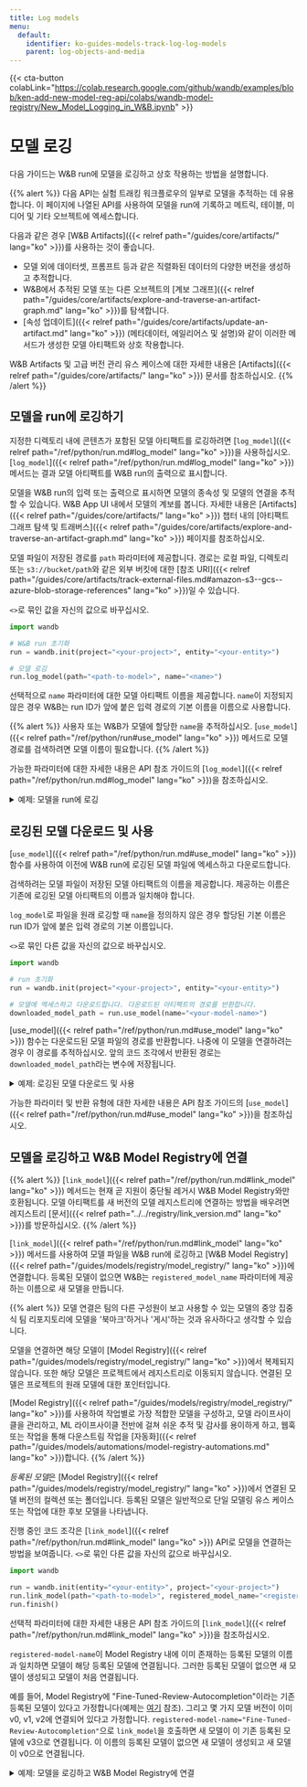 ```yaml
---
title: Log models
menu:
  default:
    identifier: ko-guides-models-track-log-log-models
    parent: log-objects-and-media
---
```


{{< cta-button colabLink="https://colab.research.google.com/github/wandb/examples/blob/ken-add-new-model-reg-api/colabs/wandb-model-registry/New_Model_Logging_in_W&B.ipynb" >}}
# 모델 로깅

다음 가이드는 W&B run에 모델을 로깅하고 상호 작용하는 방법을 설명합니다.

{{% alert %}}
다음 API는 실험 트래킹 워크플로우의 일부로 모델을 추적하는 데 유용합니다. 이 페이지에 나열된 API를 사용하여 모델을 run에 기록하고 메트릭, 테이블, 미디어 및 기타 오브젝트에 엑세스합니다.

다음과 같은 경우 [W&B Artifacts]({{< relref path="/guides/core/artifacts/" lang="ko" >}})를 사용하는 것이 좋습니다.
- 모델 외에 데이터셋, 프롬프트 등과 같은 직렬화된 데이터의 다양한 버전을 생성하고 추적합니다.
- W&B에서 추적된 모델 또는 다른 오브젝트의 [계보 그래프]({{< relref path="/guides/core/artifacts/explore-and-traverse-an-artifact-graph.md" lang="ko" >}})를 탐색합니다.
- [속성 업데이트]({{< relref path="/guides/core/artifacts/update-an-artifact.md" lang="ko" >}}) (메타데이터, 에일리어스 및 설명)와 같이 이러한 메서드가 생성한 모델 아티팩트와 상호 작용합니다.

W&B Artifacts 및 고급 버전 관리 유스 케이스에 대한 자세한 내용은 [Artifacts]({{< relref path="/guides/core/artifacts/" lang="ko" >}}) 문서를 참조하십시오.
{{% /alert %}}

## 모델을 run에 로깅하기
지정한 디렉토리 내에 콘텐츠가 포함된 모델 아티팩트를 로깅하려면 [`log_model`]({{< relref path="/ref/python/run.md#log_model" lang="ko" >}})을 사용하십시오. [`log_model`]({{< relref path="/ref/python/run.md#log_model" lang="ko" >}}) 메서드는 결과 모델 아티팩트를 W&B run의 출력으로 표시합니다.

모델을 W&B run의 입력 또는 출력으로 표시하면 모델의 종속성 및 모델의 연결을 추적할 수 있습니다. W&B App UI 내에서 모델의 계보를 봅니다. 자세한 내용은 [Artifacts]({{< relref path="/guides/core/artifacts/" lang="ko" >}}) 챕터 내의 [아티팩트 그래프 탐색 및 트래버스]({{< relref path="/guides/core/artifacts/explore-and-traverse-an-artifact-graph.md" lang="ko" >}}) 페이지를 참조하십시오.

모델 파일이 저장된 경로를 `path` 파라미터에 제공합니다. 경로는 로컬 파일, 디렉토리 또는 `s3://bucket/path`와 같은 외부 버킷에 대한 [참조 URI]({{< relref path="/guides/core/artifacts/track-external-files.md#amazon-s3--gcs--azure-blob-storage-references" lang="ko" >}})일 수 있습니다.

`<>`로 묶인 값을 자신의 값으로 바꾸십시오.

```python
import wandb

# W&B run 초기화
run = wandb.init(project="<your-project>", entity="<your-entity>")

# 모델 로깅
run.log_model(path="<path-to-model>", name="<name>")
```

선택적으로 `name` 파라미터에 대한 모델 아티팩트 이름을 제공합니다. `name`이 지정되지 않은 경우 W&B는 run ID가 앞에 붙은 입력 경로의 기본 이름을 이름으로 사용합니다.

{{% alert %}}
사용자 또는 W&B가 모델에 할당한 `name`을 추적하십시오. [`use_model`]({{< relref path="/ref/python/run#use_model" lang="ko" >}}) 메서드로 모델 경로를 검색하려면 모델 이름이 필요합니다.
{{% /alert %}}

가능한 파라미터에 대한 자세한 내용은 API 참조 가이드의 [`log_model`]({{< relref path="/ref/python/run.md#log_model" lang="ko" >}})을 참조하십시오.

<details>

<summary>예제: 모델을 run에 로깅</summary>

```python
import os
import wandb
from tensorflow import keras
from tensorflow.keras import layers

config = {"옵티마이저": "adam", "loss": "categorical_crossentropy"}

# W&B run 초기화
run = wandb.init(entity="charlie", project="mnist-experiments", config=config)

# 하이퍼파라미터
loss = run.config["loss"]
optimizer = run.config["optimizer"]
metrics = ["accuracy"]
num_classes = 10
input_shape = (28, 28, 1)

# 트레이닝 알고리즘
model = keras.Sequential(
    [
        layers.Input(shape=input_shape),
        layers.Conv2D(32, kernel_size=(3, 3), activation="relu"),
        layers.MaxPooling2D(pool_size=(2, 2)),
        layers.Conv2D(64, kernel_size=(3, 3), activation="relu"),
        layers.MaxPooling2D(pool_size=(2, 2)),
        layers.Flatten(),
        layers.Dropout(0.5),
        layers.Dense(num_classes, activation="softmax"),
    ]
)

# 트레이닝을 위해 모델 구성
model.compile(loss=loss, optimizer=optimizer, metrics=metrics)

# 모델 저장
model_filename = "model.h5"
local_filepath = "./"
full_path = os.path.join(local_filepath, model_filename)
model.save(filepath=full_path)

# 모델을 W&B run에 로깅
run.log_model(path=full_path, name="MNIST")
run.finish()
```

사용자가 `log_model`을 호출하면 `MNIST`라는 모델 아티팩트가 생성되고 파일 `model.h5`가 모델 아티팩트에 추가되었습니다. 터미널 또는 노트북에 모델이 로깅된 run에 대한 정보를 찾을 수 있는 위치에 대한 정보가 출력됩니다.

```python
View run different-surf-5 at: https://wandb.ai/charlie/mnist-experiments/runs/wlby6fuw
Synced 5 W&B file(s), 0 media file(s), 1 artifact file(s) and 0 other file(s)
Find logs at: ./wandb/run-20231206_103511-wlby6fuw/logs
```

</details>


## 로깅된 모델 다운로드 및 사용
[`use_model`]({{< relref path="/ref/python/run.md#use_model" lang="ko" >}}) 함수를 사용하여 이전에 W&B run에 로깅된 모델 파일에 엑세스하고 다운로드합니다.

검색하려는 모델 파일이 저장된 모델 아티팩트의 이름을 제공합니다. 제공하는 이름은 기존에 로깅된 모델 아티팩트의 이름과 일치해야 합니다.

`log_model`로 파일을 원래 로깅할 때 `name`을 정의하지 않은 경우 할당된 기본 이름은 run ID가 앞에 붙은 입력 경로의 기본 이름입니다.

`<>`로 묶인 다른 값을 자신의 값으로 바꾸십시오.
 
```python
import wandb

# run 초기화
run = wandb.init(project="<your-project>", entity="<your-entity>")

# 모델에 엑세스하고 다운로드합니다. 다운로드된 아티팩트의 경로를 반환합니다.
downloaded_model_path = run.use_model(name="<your-model-name>")
```

[use_model]({{< relref path="/ref/python/run.md#use_model" lang="ko" >}}) 함수는 다운로드된 모델 파일의 경로를 반환합니다. 나중에 이 모델을 연결하려는 경우 이 경로를 추적하십시오. 앞의 코드 조각에서 반환된 경로는 `downloaded_model_path`라는 변수에 저장됩니다.

<details>

<summary>예제: 로깅된 모델 다운로드 및 사용</summary>

예를 들어, 진행 중인 코드 조각에서 사용자는 `use_model` API를 호출했습니다. 그들은 가져오려는 모델 아티팩트의 이름을 지정하고 버전/에일리어스도 제공했습니다. 그런 다음 API에서 반환된 경로를 `downloaded_model_path` 변수에 저장했습니다.

```python
import wandb

entity = "luka"
project = "NLP_Experiments"
alias = "latest"  # 모델 버전에 대한 시맨틱 닉네임 또는 식별자
model_artifact_name = "fine-tuned-model"

# run 초기화
run = wandb.init(project=project, entity=entity)
# 모델에 엑세스하고 다운로드합니다. 다운로드된 아티팩트의 경로를 반환합니다.
downloaded_model_path = run.use_model(name = f"{model_artifact_name}:{alias}") 
```
</details>

가능한 파라미터 및 반환 유형에 대한 자세한 내용은 API 참조 가이드의 [`use_model`]({{< relref path="/ref/python/run.md#use_model" lang="ko" >}})을 참조하십시오.

## 모델을 로깅하고 W&B Model Registry에 연결

{{% alert %}}
[`link_model`]({{< relref path="/ref/python/run.md#link_model" lang="ko" >}}) 메서드는 현재 곧 지원이 중단될 레거시 W&B Model Registry와만 호환됩니다. 모델 아티팩트를 새 버전의 모델 레지스트리에 연결하는 방법을 배우려면 레지스트리 [문서]({{< relref path="../../registry/link_version.md" lang="ko" >}})를 방문하십시오.
{{% /alert %}}

[`link_model`]({{< relref path="/ref/python/run.md#link_model" lang="ko" >}}) 메서드를 사용하여 모델 파일을 W&B run에 로깅하고 [W&B Model Registry]({{< relref path="/guides/models/registry/model_registry/" lang="ko" >}})에 연결합니다. 등록된 모델이 없으면 W&B는 `registered_model_name` 파라미터에 제공하는 이름으로 새 모델을 만듭니다.

{{% alert %}}
모델 연결은 팀의 다른 구성원이 보고 사용할 수 있는 모델의 중앙 집중식 팀 리포지토리에 모델을 '북마크'하거나 '게시'하는 것과 유사하다고 생각할 수 있습니다.

모델을 연결하면 해당 모델이 [Model Registry]({{< relref path="/guides/models/registry/model_registry/" lang="ko" >}})에서 복제되지 않습니다. 또한 해당 모델은 프로젝트에서 레지스트리로 이동되지 않습니다. 연결된 모델은 프로젝트의 원래 모델에 대한 포인터입니다.

[Model Registry]({{< relref path="/guides/models/registry/model_registry/" lang="ko" >}})를 사용하여 작업별로 가장 적합한 모델을 구성하고, 모델 라이프사이클을 관리하고, ML 라이프사이클 전반에 걸쳐 쉬운 추적 및 감사를 용이하게 하고, 웹훅 또는 작업을 통해 다운스트림 작업을 [자동화]({{< relref path="/guides/models/automations/model-registry-automations.md" lang="ko" >}})합니다.
{{% /alert %}}

*등록된 모델*은 [Model Registry]({{< relref path="/guides/models/registry/model_registry/" lang="ko" >}})에서 연결된 모델 버전의 컬렉션 또는 폴더입니다. 등록된 모델은 일반적으로 단일 모델링 유스 케이스 또는 작업에 대한 후보 모델을 나타냅니다.

진행 중인 코드 조각은 [`link_model`]({{< relref path="/ref/python/run.md#link_model" lang="ko" >}}) API로 모델을 연결하는 방법을 보여줍니다. `<>`로 묶인 다른 값을 자신의 값으로 바꾸십시오.

```python
import wandb

run = wandb.init(entity="<your-entity>", project="<your-project>")
run.link_model(path="<path-to-model>", registered_model_name="<registered-model-name>")
run.finish()
```

선택적 파라미터에 대한 자세한 내용은 API 참조 가이드의 [`link_model`]({{< relref path="/ref/python/run.md#link_model" lang="ko" >}})을 참조하십시오.

`registered-model-name`이 Model Registry 내에 이미 존재하는 등록된 모델의 이름과 일치하면 모델이 해당 등록된 모델에 연결됩니다. 그러한 등록된 모델이 없으면 새 모델이 생성되고 모델이 처음 연결됩니다.

예를 들어, Model Registry에 "Fine-Tuned-Review-Autocompletion"이라는 기존 등록된 모델이 있다고 가정합니다(예제는 [여기](https://wandb.ai/reviewco/registry/model?selectionPath=reviewco%2Fmodel-registry%2FFinetuned-Review-Autocompletion&view=all-models) 참조). 그리고 몇 가지 모델 버전이 이미 v0, v1, v2에 연결되어 있다고 가정합니다. `registered-model-name="Fine-Tuned-Review-Autocompletion"`으로 `link_model`을 호출하면 새 모델이 이 기존 등록된 모델에 v3으로 연결됩니다. 이 이름의 등록된 모델이 없으면 새 모델이 생성되고 새 모델이 v0으로 연결됩니다.

<details>

<summary>예제: 모델을 로깅하고 W&B Model Registry에 연결</summary>

예를 들어, 진행 중인 코드 조각은 모델 파일을 로깅하고 모델을 등록된 모델 이름 `"Fine-Tuned-Review-Autocompletion"`에 연결합니다.

이렇게 하려면 사용자가 `link_model` API를 호출합니다. API를 호출할 때 모델의 콘텐츠를 가리키는 로컬 파일 경로(`path`)와 연결할 등록된 모델의 이름을 제공합니다(`registered_model_name`).

```python
import wandb

path = "/local/dir/model.pt"
registered_model_name = "Fine-Tuned-Review-Autocompletion"

run = wandb.init(project="llm-evaluation", entity="noa")
run.link_model(path=path, registered_model_name=registered_model_name)
run.finish()
```

{{% alert %}}
알림: 등록된 모델은 북마크된 모델 버전의 컬렉션을 보관합니다.
{{% /alert %}}

</details>
